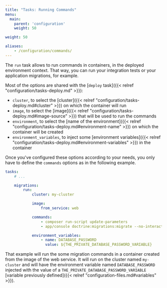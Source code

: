 ```yaml
---
title: "Tasks: Running Commands"
menu:
  main:
    parent: 'configuration'
    weight: 50

weight: 50

aliases:
    - /configuration/commands/
---
```


The `run` task allows to run commands in containers, in the deployed environment context. That way, you can run your integration tests or your application migrations, for example.

Most of the options are shared with the [`deploy` task]({{< relref "configuration/tasks-deploy.md" >}}):

* `cluster`, to select the [cluster]({{< relref "configuration/tasks-deploy.md#cluster" >}}) on which the container will run
* `image`, to select the [image]({{< relref "configuration/tasks-deploy.md#image-source" >}}) that will be used to run the commands
* `environment`, to select the [name of the environment]({{< relref "configuration/tasks-deploy.md#environment-name" >}}) on which the container will be created
* `environment_variables`, to inject some [environment variables]({{< relref "configuration/tasks-deploy.md#environment-variables" >}})  in the container

Once you've configured these options according to your needs, you only have to define the `commands` options as in the following example.

``` yaml
tasks:
    # ...

    migrations:
        run:
            cluster: my-cluster

            image:
                from_service: web

            commands:
                - composer run-script update-parameters
                - app/console doctrine:migrations:migrate --no-interaction

            environment_variables:
                - name: DATABASE_PASSWORD
                  value: ${THE_PRIVATE_DATABASE_PASSWORD_VARIABLE}
```

That example will run the some migration commands in a container created from the image of the web service. It will run on the cluster named `my-cluster` and will have the environment variable named `DATABASE_PASSWORD` injected with the value of a `THE_PRIVATE_DATABASE_PASSWORD_VARIABLE` [variable previously defined]({{< relref "configuration-files.md#variables" >}}).
